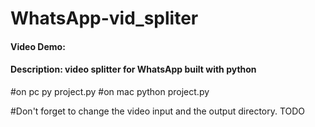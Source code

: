 # WhatsApp-vid_spliter
#### Video Demo: 
#### Description: video splitter for WhatsApp built with python

#on pc py project.py
#on mac python project.py

#Don't forget to change the video input and the output directory.
TODO